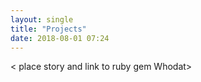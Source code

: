 ```yaml
---
layout: single
title: "Projects"
date: 2018-08-01 07:24
---
```

< place story and link to ruby gem Whodat>